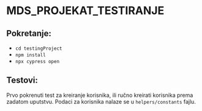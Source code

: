 # MDS_PROJEKAT_TESTIRANJE

## Pokretanje:
- `cd testingProject`
- `npm install`
- `npx cypress open`

## Testovi:
Prvo pokrenuti test za kreiranje korisnika, ili ručno kreirati korisnika prema zadatom uputstvu. Podaci za korisnika nalaze se u `helpers/constants` fajlu.
